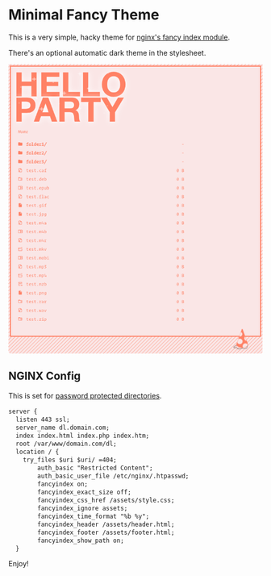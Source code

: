 # Minimal Fancy Theme

This is a very simple, hacky theme for [nginx's fancy index module](https://github.com/aperezdc/ngx-fancyindex).

There's an optional automatic dark theme in the stylesheet. 

![screenshot](screenshot.png?raw=true "screenshot")

## NGINX Config

This is set for [password protected directories](https://docs.nginx.com/nginx/admin-guide/security-controls/configuring-http-basic-authentication/). 

```
server {
  listen 443 ssl;
  server_name dl.domain.com;
  index index.html index.php index.htm;
  root /var/www/domain.com/dl;
  location / {
    try_files $uri $uri/ =404;
        auth_basic "Restricted Content";
        auth_basic_user_file /etc/nginx/.htpasswd;
        fancyindex on;
        fancyindex_exact_size off;
        fancyindex_css_href /assets/style.css;
        fancyindex_ignore assets;
        fancyindex_time_format "%b %y";
        fancyindex_header /assets/header.html;
        fancyindex_footer /assets/footer.html;
        fancyindex_show_path on;
  }
```

Enjoy!
